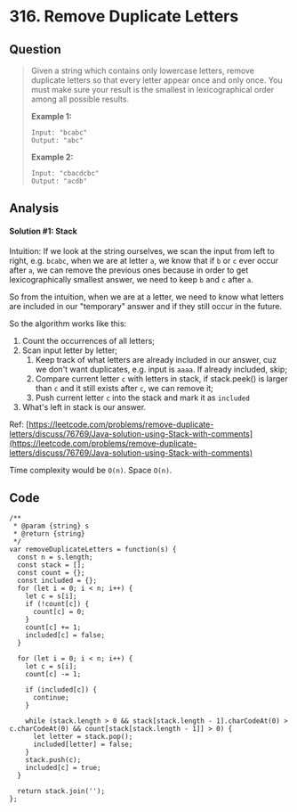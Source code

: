 # 316. Remove Duplicate Letters

## Question

> Given a string which contains only lowercase letters, remove duplicate letters so that every letter appear once and only once. You must make sure your result is the smallest in lexicographical order among all possible results.
>
> **Example 1:**
>
> ```text
> Input: "bcabc"
> Output: "abc"
> ```
>
> **Example 2:**
>
> ```text
> Input: "cbacdcbc"
> Output: "acdb"
> ```

## Analysis

#### Solution \#1: Stack

Intuition: If we look at the string ourselves, we scan the input from left to right, e.g. `bcabc`, when we are at letter `a`, we know that if `b` or `c` ever occur after `a`, we can remove the previous ones because in order to get lexicographically smallest answer, we need to keep `b` and `c` after `a`.

So from the intuition, when we are at a letter, we need to know what letters are included in our "temporary" answer and if they still occur in the future.

So the algorithm works like this:

1. Count the occurrences of all letters;
2. Scan input letter by letter;
   1. Keep track of what letters are already included in our answer, cuz we don't want duplicates, e.g. input is `aaaa`. If already included, skip;
   2. Compare current letter `c` with letters in stack, if stack.peek\(\) is larger than `c` and it still exists after `c`, we can remove it;
   3. Push current letter `c` into the stack and mark it as `included`
3. What's left in stack is our answer.

Ref: [https://leetcode.com/problems/remove-duplicate-letters/discuss/76769/Java-solution-using-Stack-with-comments](https://leetcode.com/problems/remove-duplicate-letters/discuss/76769/Java-solution-using-Stack-with-comments)

Time complexity would be `O(n)`. Space `O(n)`.

## Code

```text
/**
 * @param {string} s
 * @return {string}
 */
var removeDuplicateLetters = function(s) {
  const n = s.length;
  const stack = [];
  const count = {};
  const included = {};
  for (let i = 0; i < n; i++) {
    let c = s[i];
    if (!count[c]) {
      count[c] = 0;
    }
    count[c] += 1;
    included[c] = false;
  }
  
  for (let i = 0; i < n; i++) {
    let c = s[i];
    count[c] -= 1;
    
    if (included[c]) {
      continue;
    }
    
    while (stack.length > 0 && stack[stack.length - 1].charCodeAt(0) > c.charCodeAt(0) && count[stack[stack.length - 1]] > 0) {
      let letter = stack.pop();
      included[letter] = false;
    }
    stack.push(c);
    included[c] = true;
  }

  return stack.join('');
};
```

